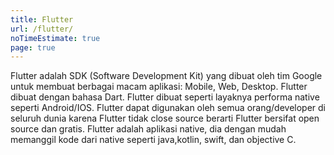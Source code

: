```yaml
---
title: Flutter
url: /flutter/
noTimeEstimate: true
page: true
---
```


Flutter  adalah SDK (Software Development Kit) yang dibuat oleh tim Google untuk membuat berbagai macam aplikasi: Mobile, Web, Desktop. Flutter dibuat dengan bahasa Dart. Flutter dibuat seperti layaknya performa native seperti Android/IOS. Flutter dapat digunakan oleh semua orang/developer di seluruh dunia karena Flutter tidak close source berarti Flutter bersifat open source dan gratis.  Flutter adalah aplikasi native, dia dengan mudah memanggil kode dari native seperti  java,kotlin, swift, dan objective C.

<!-- <h2 class="has-text-centered">Artikel</h2>  -->
